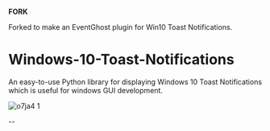**FORK** 

Forked to make an EventGhost plugin for Win10 Toast Notifications.

# Windows-10-Toast-Notifications

An easy-to-use Python library for displaying Windows 10 Toast Notifications which is useful for windows GUI development.


![o7ja4 1](https://cloud.githubusercontent.com/assets/7101452/19763806/75f71ba4-9c5d-11e6-9f16-d0d4bf43e63e.png)

--

